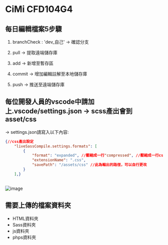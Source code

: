 # CiMi CFD104G4

## 每日編輯檔案5步驟

1. branchCheck : 'dev_自己'  ->    確認分支

2. pull                     ->    提取遠端儲存庫

3. add                      ->    新增至暫存區

4. commit                   ->    增加編輯註解至本地儲存庫

5. push                     ->    推送至遠端儲存庫


## 每位開發人員的vscode中請加上.vscode/settings.json -> scss產出會到asset/css
-> settings.json請寫入以下內容:

```json
{//css產出設定
    "liveSassCompile.settings.formats": [
        {
            "format": "expanded", //壓縮成一行"compressed", //壓縮成一行css，正式版本
            "extensionName": ".css",
            "savePath": "/assets/css" //此為輸出的路徑，可以自行更改
        }
    ],}
    
 ```
![image](https://user-images.githubusercontent.com/60212492/154827340-f5c57478-ab71-408f-96e7-22c4b440e2ba.png)


## 需要上傳的檔案資料夾

- HTML資料夾
- Sass資料夾
- js資料夾
- phps資料夾
